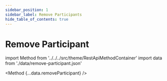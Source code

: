 ```yaml
---
sidebar_position: 1
sidebar_label: Remove Participants
hide_table_of_contents: true
---
```


# Remove Participant

import Method from '../../../src/theme/RestApiMethodContainer'
import data from './data/remove-participant.json'

<Method
{...data.removeParticipant}
/>
